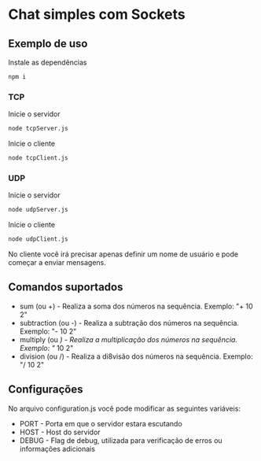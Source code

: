 # Chat simples com Sockets
## Exemplo de uso
Instale as dependências

```bash
npm i
```

### TCP
Inicie o servidor

```bash
node tcpServer.js
```

Inicie o cliente

```bash
node tcpClient.js
```

### UDP
Inicie o servidor

```bash
node udpServer.js
```

Inicie o cliente

```bash
node udpClient.js
```

No cliente você irá precisar apenas definir um nome de usuário e pode começar a enviar mensagens.

## Comandos suportados
* sum (ou +) - Realiza a soma dos números na sequência. Exemplo: "+ 10 2"
* subtraction (ou -) - Realiza a subtração dos números na sequência. Exemplo: "- 10 2"
* multiply (ou *) - Realiza a multiplicação dos números na sequência. Exemplo: "* 10 2"
* division (ou /) - Realiza a di8visão dos números na sequência. Exemplo: "/ 10 2"

## Configurações
No arquivo configuration.js você pode modificar as seguintes variáveis:
* PORT - Porta em que o servidor estara escutando
* HOST - Host do servidor
* DEBUG - Flag de debug, utilizada para verificação de erros ou informações adicionais